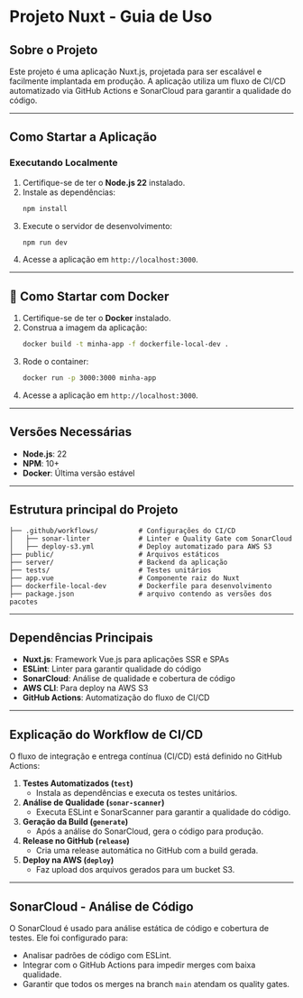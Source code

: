 # Projeto Nuxt - Guia de Uso

## Sobre o Projeto
Este projeto é uma aplicação Nuxt.js, projetada para ser escalável e facilmente implantada em produção. A aplicação utiliza um fluxo de CI/CD automatizado via GitHub Actions e SonarCloud para garantir a qualidade do código.

---

## Como Startar a Aplicação
### Executando Localmente
1. Certifique-se de ter o **Node.js 22** instalado.
2. Instale as dependências:
   ```sh
   npm install
   ```
3. Execute o servidor de desenvolvimento:
   ```sh
   npm run dev
   ```
4. Acesse a aplicação em `http://localhost:3000`.

---

## 🐳 Como Startar com Docker
1. Certifique-se de ter o **Docker** instalado.
2. Construa a imagem da aplicação:
   ```sh
   docker build -t minha-app -f dockerfile-local-dev .
   ```
3. Rode o container:
   ```sh
   docker run -p 3000:3000 minha-app
   ```
4. Acesse a aplicação em `http://localhost:3000`.

---

## Versões Necessárias
- **Node.js**: 22
- **NPM**: 10+
- **Docker**: Última versão estável

---

## Estrutura principal do Projeto
```
├── .github/workflows/          # Configurações do CI/CD
│   ├── sonar-linter            # Linter e Quality Gate com SonarCloud
│   ├── deploy-s3.yml           # Deploy automatizado para AWS S3
├── public/                     # Arquivos estáticos
├── server/                     # Backend da aplicação
├── tests/                      # Testes unitários
├── app.vue                     # Componente raiz do Nuxt
├── dockerfile-local-dev        # Dockerfile para desenvolvimento
├── package.json                # arquivo contendo as versões dos pacotes
```

---

##  Dependências Principais
- **Nuxt.js**: Framework Vue.js para aplicações SSR e SPAs
- **ESLint**: Linter para garantir qualidade do código
- **SonarCloud**: Análise de qualidade e cobertura de código
- **AWS CLI**: Para deploy na AWS S3
- **GitHub Actions**: Automatização do fluxo de CI/CD

---

## Explicação do Workflow de CI/CD
O fluxo de integração e entrega contínua (CI/CD) está definido no GitHub Actions:

1. **Testes Automatizados (`test`)**
   - Instala as dependências e executa os testes unitários.
2. **Análise de Qualidade (`sonar-scanner`)**
   - Executa ESLint e SonarScanner para garantir a qualidade do código.
3. **Geração da Build (`generate`)**
   - Após a análise do SonarCloud, gera o código para produção.
4. **Release no GitHub (`release`)**
   - Cria uma release automática no GitHub com a build gerada.
5. **Deploy na AWS (`deploy`)**
   - Faz upload dos arquivos gerados para um bucket S3.

---

## SonarCloud - Análise de Código
O SonarCloud é usado para análise estática de código e cobertura de testes. Ele foi configurado para:
- Analisar padrões de código com ESLint.
- Integrar com o GitHub Actions para impedir merges com baixa qualidade.
- Garantir que todos os merges na branch `main` atendam os quality gates.
